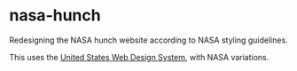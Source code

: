 # nasa-hunch

Redesigning the NASA hunch website according to NASA styling guidelines.

This uses the [United States Web Design System](https://designsystem.digital.gov), with NASA variations.
